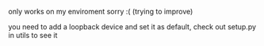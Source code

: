 only works on my enviroment sorry :( (trying to improve)


you need to add a loopback device and set it as default, check out setup.py in utils to see it